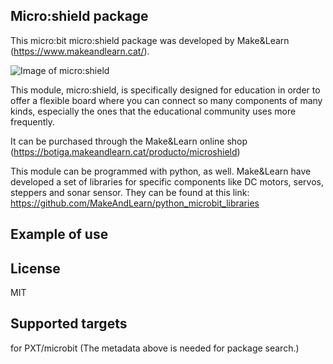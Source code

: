 ## Micro:shield package
This micro:bit micro:shield package was developed by Make&Learn (https://www.makeandlearn.cat/).


   ![Image of micro:shield](https://github.com/MakeAndLearn/pxt-microshield/blob/master/microshield.png)


This module, micro:shield, is specifically designed for education in order to offer a flexible board where you can connect so many components of many kinds, especially the ones that the educational community uses more frequently.

It can be purchased through the Make&Learn online shop (https://botiga.makeandlearn.cat/producto/microshield)

This module can be programmed with python, as well. Make&Learn have developed a set of libraries for specific components like  DC motors, servos, steppers and sonar sensor. They can be found at this link: https://github.com/MakeAndLearn/python_microbit_libraries

## Example of use



## License
MIT

## Supported targets
for PXT/microbit (The metadata above is needed for package search.)
